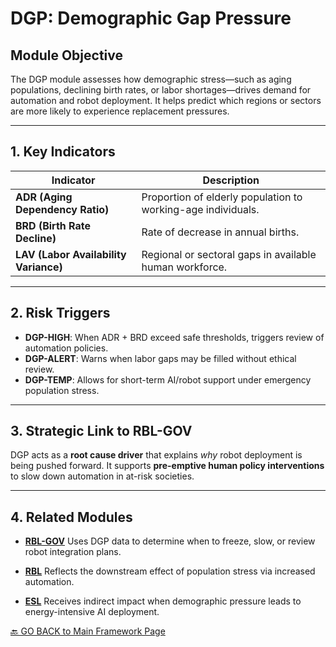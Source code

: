 # DGP: Demographic Gap Pressure

## Module Objective
The DGP module assesses how demographic stress—such as aging populations, declining birth rates, or labor shortages—drives demand for automation and robot deployment.
It helps predict which regions or sectors are more likely to experience replacement pressures.

---

## 1. Key Indicators

| Indicator | Description |
|----------|-------------|
| **ADR (Aging Dependency Ratio)** | Proportion of elderly population to working-age individuals. |
| **BRD (Birth Rate Decline)** | Rate of decrease in annual births. |
| **LAV (Labor Availability Variance)** | Regional or sectoral gaps in available human workforce. |

---

## 2. Risk Triggers

- **DGP-HIGH**: When ADR + BRD exceed safe thresholds, triggers review of automation policies.
- **DGP-ALERT**: Warns when labor gaps may be filled without ethical review.
- **DGP-TEMP**: Allows for short-term AI/robot support under emergency population stress.

---

## 3. Strategic Link to RBL-GOV
DGP acts as a **root cause driver** that explains *why* robot deployment is being pushed forward.
It supports **pre-emptive human policy interventions** to slow down automation in at-risk societies.

---

## 4. Related Modules

- [**RBL-GOV**](RBL-GOV.md)
Uses DGP data to determine when to freeze, slow, or review robot integration plans.

- [**RBL**](RBL.md)
Reflects the downstream effect of population stress via increased automation.

- [**ESL**](ESL.md)
Receives indirect impact when demographic pressure leads to energy-intensive AI deployment.

[🔙 GO BACK to Main Framework Page](https://frameworklori.github.io/lori-framework-site)

